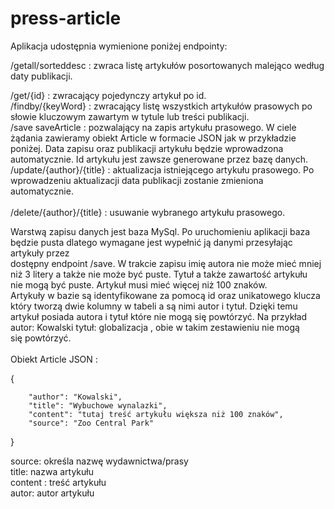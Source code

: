 # press-article

Aplikacja udostępnia wymienione poniżej endpointy:</br>

/getall/sorteddesc        : zwraca listę artykułów posortowanych malejąco według daty publikacji.</br>

/get/{id}                 : zwracający pojedynczy artykuł po id.</br>
/findby/{keyWord}         : zwracający listę wszystkich artykułów prasowych po słowie kluczowym zawartym w tytule lub treści publikacji.</br>
/save saveArticle         : pozwalający na zapis artykułu prasowego. W ciele żądania zawieramy obiekt Article w formacie JSON jak w przykładzie poniżej.
                            Data zapisu oraz publikacji artykułu będzie wprowadzona automatycznie. Id artykułu jest zawsze generowane przez bazę danych.</br>
/update/{author}/{title}  : aktualizacja istniejącego artykułu prasowego. Po wprowadzeniu aktualizacji data publikacji zostanie zmieniona automatycznie.</br>  
/delete/{author}/{title}  : usuwanie wybranego artykułu prasowego.</br>

Warstwą zapisu danych jest baza MySql. Po uruchomieniu aplikacji baza będzie pusta dlatego wymagane jest wypełnić ją danymi przesyłając artykuły przez</br>
dostępny endpoint /save. W trakcie zapisu imię autora nie może mieć mniej niż 3 litery a także nie może być puste. Tytuł a także zawartość artykułu</br>
nie mogą być puste. Artykuł musi mieć więcej niż 100 znaków.</br>
Artykuły w bazie są identyfikowane za pomocą id oraz unikatowego klucza który tworzą dwie kolumny w tabeli a są nimi autor i tytuł. Dzięki temu</br>
artykuł posiada autora i tytuł które nie mogą się powtórzyć. Na przykład autor: Kowalski tytuł: globalizacja , obie w takim zestawieniu nie mogą</br>
się powtórzyć.</br>
</br>
Obiekt Article JSON :

{
        
        "author": "Kowalski",
        "title": "Wybuchowe wynalazki",
        "content": "tutaj treść artykułu większa niż 100 znaków",
        "source": "Zoo Central Park" 
}

source: określa nazwę wydawnictwa/prasy</br>
title: nazwa artykułu</br>
content : treść artykułu</br>
autor: autor artykułu</br>

